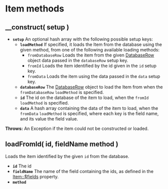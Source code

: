 # Item methods

## \_\_construct\( setup \) <a id="__construct"></a>

* **`setup`** An optional hash array with the following possible setup keys:
  * **`loadMethod`** If specified, it loads the Item from the database using the given method, from one of the following available loading methods:
    * `fromDatabaseRow` Loads the item from the given [DatabaseRow](../databaserow.md) object data passed in the `databaseRow` setup key.
    * `fromId` Loads the item identified by the id given in the `id` setup key.
    * `fromData` Loads the item using the data passed in the `data` setup key.
  * **`databaseRow`** The [DatabaseRow](../databaserow.md) object to load the Item from when the `fromDatabaseRow` `loadMethod` is specified.
  * **`id`** The id on the database of the item to load, when the `fromId` `loadMethod` is specified.
  * **`data`** A hash array containing the data of the item to load, when the `fromData` `loadMethod` is specified, where each key is the field name, and its value the field value.

**Throws:** An Exception if the item could not be constructed or loaded.

## loadFromId\( id, fieldName method \) <a id="loadfromid"></a>

Loads the item identified by the given `id` from the database.

* **`id`** The id
* **`fieldName`** The name of the field containing the ids, as defined in the [Item::$fields](item-properties.md#usdfields) property.
* **`method`**

